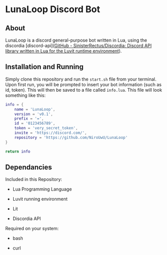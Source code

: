 # LunaLoop Discord Bot

## About

LunaLoop is a discord general-purpose bot written in Lua, using the discordia [discord-api]([GitHub - SinisterRectus/Discordia: Discord API library written in Lua for the Luvit runtime environment](https://github.com/SinisterRectus/Discordia)).

## Installation and Running

Simply clone this repository and run the `start.sh` file from your terminal. Upon first run, you will be prompted to insert your bot information (such as id, token). This will then be saved to a file called `info.lua`. This file will look something like this:

```lua
info = {
	name = 'LunaLoop',
	version = 'v0.1',
	prefix = '=',
	id = '0123456789',	
	token = 'very_secret_token',
	invite = 'https://discord.com/',
	repository = 'https://github.com/NiroUwU/LunaLoop'
}

return info
```

## Dependancies

Included in this Repository:

+ Lua Programming Language

+ Luvit running environment

+ Lit 

+ Discordia API

Required on your system:

+ bash

+ curl
